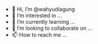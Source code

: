 - 👋 Hi, I’m @wahyudiagung
- 👀 I’m interested in ...
- 🌱 I’m currently learning ...
- 💞️ I’m looking to collaborate on ...
- 📫 How to reach me ...

<!---
wahyudiagung/wahyudiagung is a ✨ special ✨ repository because its `README.md` (this file) appears on your GitHub profile.
You can click the Preview link to take a look at your changes.
--->
